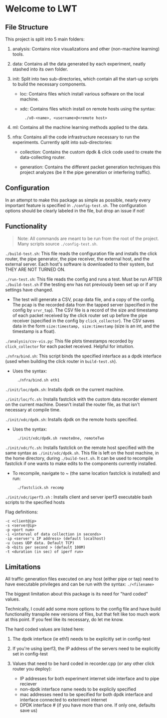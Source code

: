 # Welcome to LWT

## File Structure

This project is split into 5 main folders:

1) analysis: Contains nice visualizations and other (non-machine learning) tools.

2) data: Contains all the data generated by each experiment, neatly stashed into its own folder.

3) init: Split into two sub-directories, which contain all the start-up scripts to build the necessary components.

    - loc: Contains files which install various software on the local machine.

    - xdc: Contains files which install on remote hosts using the syntax:

            ./x0-<name>, <username>@<remote host>

4) ml: Contains all the machine learning methods applied to the data.

5) nfra: Contains all the code infrastructure necessary to run the experiments. Currently split into sub-directories:

    - collection: Contains the custom dpdk & click code used to create the data-collecting router.

    - generation: Contains the different packet generation techniques this project analyzes (be it the pipe generation or interfering traffic).

## Configuration

In an attempt to make this package as simple as possible, nearly every important feature is specified in `./config-test.sh`. The configuration options should be clearly labeled in the file, but drop an issue if not!

## Functionality

> Note: All commands are meant to be run from the root of the project. Many scripts source `./config-test.sh`.

`./build-test.sh`: This file reads the configuration file and installs the click router, the pipe generator, the pipe receiver, the external host, and the external server. Each host's software is downloaded to their system, but THEY ARE NOT TURNED ON.

`./run-test.sh`: This file reads the config and runs a test. Must be run AFTER `./build-test.sh` if the testing env has not previously been set up or if any settings have changed.

- The test will generate a CSV, pcap data file, and a copy of the config. The pcap is the recorded data from the tapped server (specified in the config by `srvr_tap`). The CSV file is a record of the size and timestamp of each packet received by the click router set up before the pipe receiver (specified in the config by `click_collector`). The CSV saves data in the form `size:timestamp, size:timestamp` (size is an int, and the timestamp is a float).

`./analysis/csv-vis.py`: This file plots timestamps recorded by `click_collector` for each packet received. Helpful for intuition.

`./nfra/bind.sh`: This script binds the specified interface as a dpdk interface (used when building the click router in `build-test.sh`).

- Uses the syntax:

        ./nfra/bind.sh eth1

`./init/loc/dpdk.sh`: Installs dpdk on the current machine.

`./init/loc/fc.sh`: Installs fastclick with the custom data recorder element on the current machine. Doesn't install the router file, as that isn't necessary at compile time.

`./init/xdc/dpdk.sh`: Installs dpdk on the remote hosts specified.

- Uses the syntax:

        ./init/xdc/dpdk.sh remoteOne, remoteTwo

`./init/xdc/fc.sh`: Installs fastclick on the remote host specified with the same syntax as `./init/xdc/dpdk.sh`. This file is left on the host machine, in the home directory, during `./build-test.sh`. It can be used to recompile fastclick if one wants to make edits to the components currently installed.

- To recompile, navigate to ~ (the same location fastclick is installed) and run:

        ./fastclick.sh recomp

`./init/xdc/iperf3.sh` : Installs client and server iperf3 executable bash scripts to the specified hosts

Flag definitions:

    -c <client@ip> 
    -s <server@ip> 
    -p <port num> 
    -i <interval of data collection in seconds> 
    -ip <server's IP address> (default localhost) 
    -u (uses UDP data. Default TCP) 
    -b <bits per second > (default 100M)
    -t <duration (in sec) of iperf run>

## Limitations

All traffic generation files executed on any host (either pipe or tap) need to have executable privileges and can be run with the syntax: `./<filename>`

The biggest limitation about this package is its need for "hard coded" values. 

Technically, I could add some more options to the config file and have build functionality transpile new versions of files, but that felt like too much work at this point. If you feel like its necessary, do let me know. 

The hard coded values are listed here:

1) The dpdk interface (ie eth1) needs to be explicitly set in config-test

2) If you're using iperf3, the IP address of the servers need to be explicitly set in config-test

2) Values that need to be hard coded in recorder.cpp (or any other click router you deploy):

    - IP addresses for both experiment internet side interface and to pipe reciever
    - non-dpdk interface name needs to be explicily specified 
    - mac addresses need to be specified for both dpdk interface and interface connected to exteriment internet
    - DPDK interface # (if you have more than one. If only one, defaults save us)

